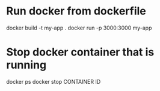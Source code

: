 # Run docker from dockerfile

docker build -t my-app .
docker run -p 3000:3000 my-app

# Stop docker container that is running

docker ps
docker stop CONTAINER ID